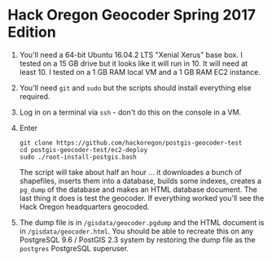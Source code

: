 # Hack Oregon Geocoder Spring 2017 Edition
1. You'll need a 64-bit Ubuntu 16.04.2 LTS "Xenial Xerus" base box. I tested on a 15 GB drive but it looks like it will run in 10. It will need at least 10. I tested on a 1 GB RAM local VM and a 1 GB RAM EC2 instance.
2. You'll need `git` and `sudo` but the scripts should install everything else required.
3. Log in on a terminal via `ssh` - don't do this on the console in a VM.
4. Enter

    ```
    git clone https://github.com/hackoregon/postgis-geocoder-test
    cd postgis-geocoder-test/ec2-deploy
    sudo ./root-install-postgis.bash
    ```

    The script will take about half an hour ... it downloades a bunch of shapefiles, inserts them into a database, builds some indexes, creates a `pg_dump` of the database and makes an HTML database document. The last thing it does is test the geocoder. If everything worked you'll see the Hack Oregon headquarters geocoded.
5. The dump file is in `/gisdata/geocoder.pgdump` and the HTML document is in `/gisdata/geocoder.html`. You should be able to recreate this on any PostgreSQL 9.6 / PostGIS 2.3 system by restoring the dump file as the `postgres` PostgreSQL superuser.
